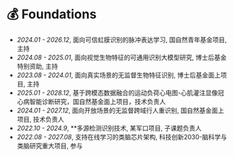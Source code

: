 
# 💰 Foundations
- *2024.01 - 2026.12*, 面向可信虹膜识别的脉冲表达学习, 国自然青年基金项目, 主持
- *2024.08 - 2025.01*, 面向视觉生物特征的可通用识别大模型研究, 博士后基金特别资助, 主持
- *2023.08 - 2024.01*, 面向真实场景的无监督生物特征识别, 博士后基金面上项目, 主持
- *2025.01 - 2028.12*, 基于跨模态数据融合的运动负荷心电图-心肌灌注显像冠心病智能诊断研究，国自然基金面上项目，技术负责人
- *2024.01 - 2027.12*, 面向开放场景的无监督跨域行人重识别, 国自然基金面上项目, 技术负责人
- *2022.10 - 2024.9*, **多源检测识别技术, 某军口项目, 子课题负责人
- *2022.08 - 2027.08*, 支持在线学习的类脑芯片架构, 科技创新2030-脑科学与类脑研究重大项目, 参与
